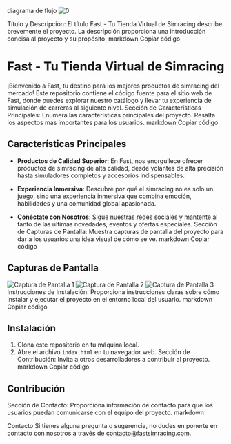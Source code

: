 diagrama de flujo 
![0](https://github.com/elGonzoSnow/moulo3/assets/122803276/4b04fbe5-5d7e-4373-8bfa-93a9587efafd)

Título y Descripción:
El título Fast - Tu Tienda Virtual de Simracing describe brevemente el proyecto.
La descripción proporciona una introducción concisa al proyecto y su propósito.
markdown
Copiar código
# Fast - Tu Tienda Virtual de Simracing

¡Bienvenido a Fast, tu destino para los mejores productos de simracing del mercado! Este repositorio contiene el código fuente para el sitio web de Fast, donde puedes explorar nuestro catálogo y llevar tu experiencia de simulación de carreras al siguiente nivel.
Sección de Características Principales:
Enumera las características principales del proyecto.
Resalta los aspectos más importantes para los usuarios.
markdown
Copiar código
## Características Principales

- **Productos de Calidad Superior**: En Fast, nos enorgullece ofrecer productos de simracing de alta calidad, desde volantes de alta precisión hasta simuladores completos y accesorios indispensables.
  
- **Experiencia Inmersiva**: Descubre por qué el simracing no es solo un juego, sino una experiencia inmersiva que combina emoción, habilidades y una comunidad global apasionada.

- **Conéctate con Nosotros**: Sigue nuestras redes sociales y mantente al tanto de las últimas novedades, eventos y ofertas especiales.
Sección de Capturas de Pantalla:
Muestra capturas de pantalla del proyecto para dar a los usuarios una idea visual de cómo se ve.
markdown
Copiar código
## Capturas de Pantalla

![Captura de Pantalla 1](./screenshots/screenshot1.png)
![Captura de Pantalla 2](./screenshots/screenshot2.png)
![Captura de Pantalla 3](./screenshots/screenshot3.png)
Instrucciones de Instalación:
Proporciona instrucciones claras sobre cómo instalar y ejecutar el proyecto en el entorno local del usuario.
markdown
Copiar código
## Instalación

1. Clona este repositorio en tu máquina local.
2. Abre el archivo `index.html` en tu navegador web.
Sección de Contribución:
Invita a otros desarrolladores a contribuir al proyecto.
markdown
Copiar código
## Contribución


Sección de Contacto:
Proporciona información de contacto para que los usuarios puedan comunicarse con el equipo del proyecto.
markdown





Contacto
Si tienes alguna pregunta o sugerencia, no dudes en ponerte en contacto con nosotros a través de contacto@fastsimracing.com.

